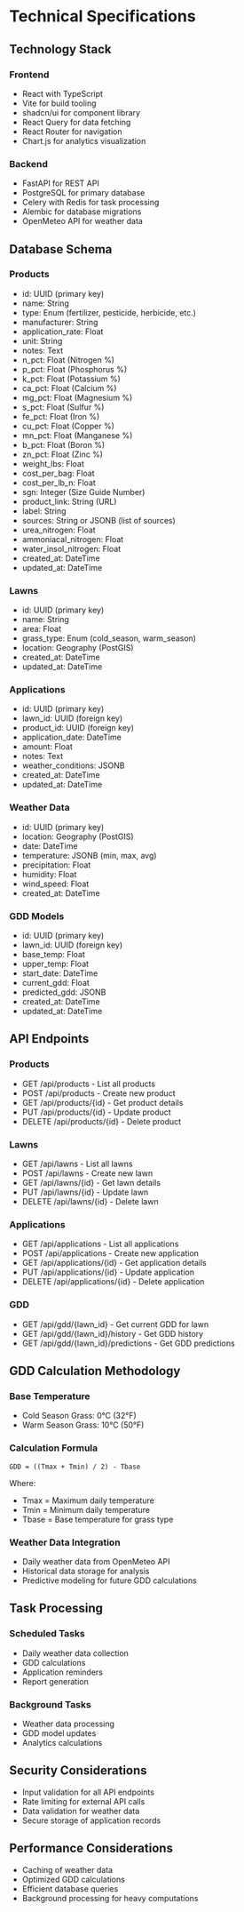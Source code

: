 # Technical Specifications

## Technology Stack

### Frontend

- React with TypeScript
- Vite for build tooling
- shadcn/ui for component library
- React Query for data fetching
- React Router for navigation
- Chart.js for analytics visualization

### Backend

- FastAPI for REST API
- PostgreSQL for primary database
- Celery with Redis for task processing
- Alembic for database migrations
- OpenMeteo API for weather data

## Database Schema

### Products

- id: UUID (primary key)
- name: String
- type: Enum (fertilizer, pesticide, herbicide, etc.)
- manufacturer: String
- application_rate: Float
- unit: String
- notes: Text
- n_pct: Float (Nitrogen %)
- p_pct: Float (Phosphorus %)
- k_pct: Float (Potassium %)
- ca_pct: Float (Calcium %)
- mg_pct: Float (Magnesium %)
- s_pct: Float (Sulfur %)
- fe_pct: Float (Iron %)
- cu_pct: Float (Copper %)
- mn_pct: Float (Manganese %)
- b_pct: Float (Boron %)
- zn_pct: Float (Zinc %)
- weight_lbs: Float
- cost_per_bag: Float
- cost_per_lb_n: Float
- sgn: Integer (Size Guide Number)
- product_link: String (URL)
- label: String
- sources: String or JSONB (list of sources)
- urea_nitrogen: Float
- ammoniacal_nitrogen: Float
- water_insol_nitrogen: Float
- created_at: DateTime
- updated_at: DateTime

### Lawns

- id: UUID (primary key)
- name: String
- area: Float
- grass_type: Enum (cold_season, warm_season)
- location: Geography (PostGIS)
- created_at: DateTime
- updated_at: DateTime

### Applications

- id: UUID (primary key)
- lawn_id: UUID (foreign key)
- product_id: UUID (foreign key)
- application_date: DateTime
- amount: Float
- notes: Text
- weather_conditions: JSONB
- created_at: DateTime
- updated_at: DateTime

### Weather Data

- id: UUID (primary key)
- location: Geography (PostGIS)
- date: DateTime
- temperature: JSONB (min, max, avg)
- precipitation: Float
- humidity: Float
- wind_speed: Float
- created_at: DateTime

### GDD Models

- id: UUID (primary key)
- lawn_id: UUID (foreign key)
- base_temp: Float
- upper_temp: Float
- start_date: DateTime
- current_gdd: Float
- predicted_gdd: JSONB
- created_at: DateTime
- updated_at: DateTime

## API Endpoints

### Products

- GET /api/products - List all products
- POST /api/products - Create new product
- GET /api/products/{id} - Get product details
- PUT /api/products/{id} - Update product
- DELETE /api/products/{id} - Delete product

### Lawns

- GET /api/lawns - List all lawns
- POST /api/lawns - Create new lawn
- GET /api/lawns/{id} - Get lawn details
- PUT /api/lawns/{id} - Update lawn
- DELETE /api/lawns/{id} - Delete lawn

### Applications

- GET /api/applications - List all applications
- POST /api/applications - Create new application
- GET /api/applications/{id} - Get application details
- PUT /api/applications/{id} - Update application
- DELETE /api/applications/{id} - Delete application

### GDD

- GET /api/gdd/{lawn_id} - Get current GDD for lawn
- GET /api/gdd/{lawn_id}/history - Get GDD history
- GET /api/gdd/{lawn_id}/predictions - Get GDD predictions

## GDD Calculation Methodology

### Base Temperature

- Cold Season Grass: 0°C (32°F)
- Warm Season Grass: 10°C (50°F)

### Calculation Formula

```
GDD = ((Tmax + Tmin) / 2) - Tbase
```

Where:

- Tmax = Maximum daily temperature
- Tmin = Minimum daily temperature
- Tbase = Base temperature for grass type

### Weather Data Integration

- Daily weather data from OpenMeteo API
- Historical data storage for analysis
- Predictive modeling for future GDD calculations

## Task Processing

### Scheduled Tasks

- Daily weather data collection
- GDD calculations
- Application reminders
- Report generation

### Background Tasks

- Weather data processing
- GDD model updates
- Analytics calculations

## Security Considerations

- Input validation for all API endpoints
- Rate limiting for external API calls
- Data validation for weather data
- Secure storage of application records

## Performance Considerations

- Caching of weather data
- Optimized GDD calculations
- Efficient database queries
- Background processing for heavy computations
